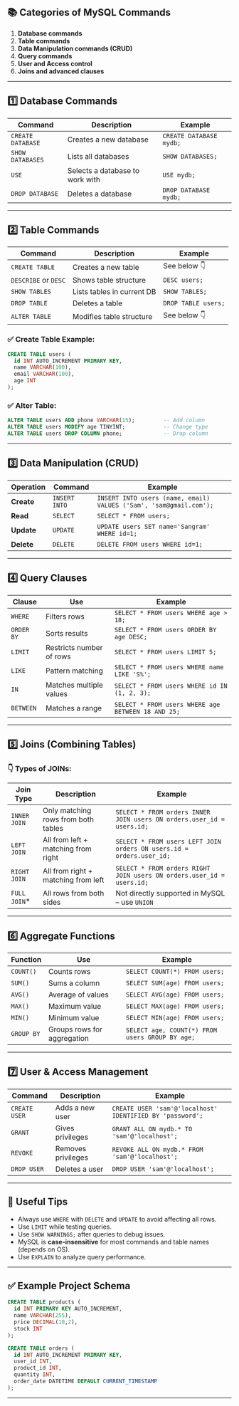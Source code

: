 ## 📚 Categories of MySQL Commands

1. **Database commands**
2. **Table commands**
3. **Data Manipulation commands (CRUD)**
4. **Query commands**
5. **User and Access control**
6. **Joins and advanced clauses**

---

## 1️⃣ Database Commands

| Command           | Description                     | Example                 |
| ----------------- | ------------------------------- | ----------------------- |
| `CREATE DATABASE` | Creates a new database          | `CREATE DATABASE mydb;` |
| `SHOW DATABASES`  | Lists all databases             | `SHOW DATABASES;`       |
| `USE`             | Selects a database to work with | `USE mydb;`             |
| `DROP DATABASE`   | Deletes a database              | `DROP DATABASE mydb;`   |

---

## 2️⃣ Table Commands

| Command              | Description                | Example             |
| -------------------- | -------------------------- | ------------------- |
| `CREATE TABLE`       | Creates a new table        | See below 👇        |
| `DESCRIBE` or `DESC` | Shows table structure      | `DESC users;`       |
| `SHOW TABLES`        | Lists tables in current DB | `SHOW TABLES;`      |
| `DROP TABLE`         | Deletes a table            | `DROP TABLE users;` |
| `ALTER TABLE`        | Modifies table structure   | See below 👇        |

### ✅ Create Table Example:

```sql
CREATE TABLE users (
  id INT AUTO_INCREMENT PRIMARY KEY,
  name VARCHAR(100),
  email VARCHAR(100),
  age INT
);
```

### ✅ Alter Table:

```sql
ALTER TABLE users ADD phone VARCHAR(15);         -- Add column
ALTER TABLE users MODIFY age TINYINT;            -- Change type
ALTER TABLE users DROP COLUMN phone;             -- Drop column
```

---

## 3️⃣ Data Manipulation (CRUD)

| Operation  | Command       | Example                                                            |
| ---------- | ------------- | ------------------------------------------------------------------ |
| **Create** | `INSERT INTO` | `INSERT INTO users (name, email) VALUES ('Sam', 'sam@gmail.com');` |
| **Read**   | `SELECT`      | `SELECT * FROM users;`                                             |
| **Update** | `UPDATE`      | `UPDATE users SET name='Sangram' WHERE id=1;`                      |
| **Delete** | `DELETE`      | `DELETE FROM users WHERE id=1;`                                    |

---

## 4️⃣ Query Clauses

| Clause     | Use                      | Example                                            |
| ---------- | ------------------------ | -------------------------------------------------- |
| `WHERE`    | Filters rows             | `SELECT * FROM users WHERE age > 18;`              |
| `ORDER BY` | Sorts results            | `SELECT * FROM users ORDER BY age DESC;`           |
| `LIMIT`    | Restricts number of rows | `SELECT * FROM users LIMIT 5;`                     |
| `LIKE`     | Pattern matching         | `SELECT * FROM users WHERE name LIKE 'S%';`        |
| `IN`       | Matches multiple values  | `SELECT * FROM users WHERE id IN (1, 2, 3);`       |
| `BETWEEN`  | Matches a range          | `SELECT * FROM users WHERE age BETWEEN 18 AND 25;` |

---

## 5️⃣ Joins (Combining Tables)

### 👇 Types of JOINs:

| Join Type     | Description                         | Example                                                               |
| ------------- | ----------------------------------- | --------------------------------------------------------------------- |
| `INNER JOIN`  | Only matching rows from both tables | `SELECT * FROM orders INNER JOIN users ON orders.user_id = users.id;` |
| `LEFT JOIN`   | All from left + matching from right | `SELECT * FROM users LEFT JOIN orders ON users.id = orders.user_id;`  |
| `RIGHT JOIN`  | All from right + matching from left | `SELECT * FROM orders RIGHT JOIN users ON orders.user_id = users.id;` |
| `FULL JOIN`\* | All rows from both sides            | Not directly supported in MySQL – use `UNION`                         |

---

## 6️⃣ Aggregate Functions

| Function   | Use                         | Example                                         |
| ---------- | --------------------------- | ----------------------------------------------- |
| `COUNT()`  | Counts rows                 | `SELECT COUNT(*) FROM users;`                   |
| `SUM()`    | Sums a column               | `SELECT SUM(age) FROM users;`                   |
| `AVG()`    | Average of values           | `SELECT AVG(age) FROM users;`                   |
| `MAX()`    | Maximum value               | `SELECT MAX(age) FROM users;`                   |
| `MIN()`    | Minimum value               | `SELECT MIN(age) FROM users;`                   |
| `GROUP BY` | Groups rows for aggregation | `SELECT age, COUNT(*) FROM users GROUP BY age;` |

---

## 7️⃣ User & Access Management

| Command       | Description        | Example                                                   |
| ------------- | ------------------ | --------------------------------------------------------- |
| `CREATE USER` | Adds a new user    | `CREATE USER 'sam'@'localhost' IDENTIFIED BY 'password';` |
| `GRANT`       | Gives privileges   | `GRANT ALL ON mydb.* TO 'sam'@'localhost';`               |
| `REVOKE`      | Removes privileges | `REVOKE ALL ON mydb.* FROM 'sam'@'localhost';`            |
| `DROP USER`   | Deletes a user     | `DROP USER 'sam'@'localhost';`                            |

---

## 🧪 Useful Tips

* Always use `WHERE` with `DELETE` and `UPDATE` to avoid affecting all rows.
* Use `LIMIT` while testing queries.
* Use `SHOW WARNINGS;` after queries to debug issues.
* MySQL is **case-insensitive** for most commands and table names (depends on OS).
* Use `EXPLAIN` to analyze query performance.

---

## ✅ Example Project Schema

```sql
CREATE TABLE products (
  id INT PRIMARY KEY AUTO_INCREMENT,
  name VARCHAR(255),
  price DECIMAL(10,2),
  stock INT
);

CREATE TABLE orders (
  id INT AUTO_INCREMENT PRIMARY KEY,
  user_id INT,
  product_id INT,
  quantity INT,
  order_date DATETIME DEFAULT CURRENT_TIMESTAMP
);
```

---

